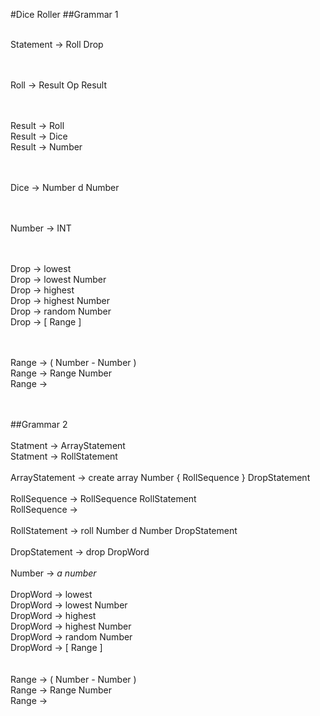 #Dice Roller
##Grammar 1
<br/><br/>

Statement -> Roll Drop<br/>
<br/><br/>

Roll -> Result Op Result<br/>
<br/><br/>

Result -> Roll<br/>
Result -> Dice<br/>
Result -> Number<br/>
<br/><br/>

Dice -> Number d Number<br/>
<br/><br/>

Number -> INT<br/>
<br/><br/>

Drop -> lowest<br/>
Drop -> lowest Number<br/>
Drop -> highest<br/>
Drop -> highest Number<br/>
Drop -> random Number<br/>
Drop -> [ Range ]<br/>
<br/><br/>

Range -> ( Number - Number )<br/>
Range -> Range Number<br/>
Range -><br/>
<br/><br/>

##Grammar 2
<br/><br/>
Statment -> ArrayStatement<br/>
Statment -> RollStatement
<br/><br/>
ArrayStatement -> create array Number { RollSequence } DropStatement
<br/><br/>
RollSequence -> RollSequence RollStatement<br/>
RollSequence ->
<br/><br/>
RollStatement -> roll Number d Number DropStatement
<br/><br/>
DropStatement -> drop DropWord
<br/><br/>
Number -> *a number*
<br/><br/>
DropWord -> lowest<br/>
DropWord -> lowest Number<br/>
DropWord -> highest<br/>
DropWord -> highest Number<br/>
DropWord -> random Number<br/>
DropWord -> [ Range ]<br/>
<br/><br/>
Range -> ( Number - Number )<br/>
Range -> Range Number<br/>
Range -><br/>
